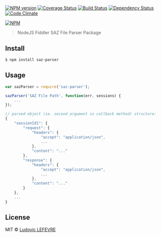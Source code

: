 #  
[![NPM version][npm-image]][npm-url]
[![Coverage Status][coveralls-image]][coveralls-url]
[![Build Status][travis-image]][travis-url]
[![Dependency Status][daviddm-url]][daviddm-image]
[![Code Climate](https://codeclimate.com/github/ludoviclefevre/node-saz-parser/badges/gpa.svg)](https://codeclimate.com/github/ludoviclefevre/node-saz-parser)

[![NPM](https://nodei.co/npm/saz-parser.png)](https://nodei.co/npm/saz-parser/)

> NodeJS Fiddler SAZ File Parser Package


## Install

```sh
$ npm install saz-parser
```


## Usage

```js
var sazParser = require('saz-parser');

sazParser('SAZ File Path', function(err, sessions) {
	...
});

// parsed object (ie. second argument in callback method) structure:
{
	"sessionId1": {
		"request": {
			"headers": {
				"accept": "application/json",
				...
			},
			"content": "..."
		},
		"response": {
			"headers": {
				"accept": "application/json",
				...
			},
			"content": "..."
		}
	},
	...
}
```


## License

MIT © [Ludovic LEFEVRE](http://www.ludoviclefevre.fr)


[npm-url]: https://npmjs.org/package/saz-parser
[npm-image]: https://badge.fury.io/js/saz-parser.svg
[coveralls-image]: https://coveralls.io/repos/ludoviclefevre/node-saz-parser/badge.svg
[coveralls-url]: https://coveralls.io/r/ludoviclefevre/node-saz-parser?branch=master
[travis-url]: https://travis-ci.org/ludoviclefevre/node-saz-parser
[travis-image]: https://travis-ci.org/ludoviclefevre/node-saz-parser.svg?branch=master
[daviddm-url]: https://david-dm.org/ludoviclefevre/node-saz-parser.svg?theme=shields.io
[daviddm-image]: https://david-dm.org/ludoviclefevre/node-saz-parser

